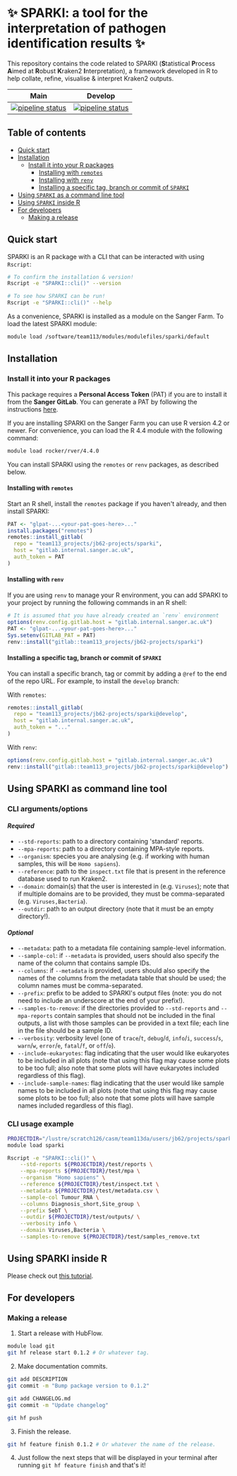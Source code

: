 # ✨ SPARKI: a tool for the interpretation of pathogen identification results ✨

This repository contains the code related to SPARKI (**S**tatistical **P**rocess **A**imed at **R**obust **K**raken2 **I**nterpretation), a framework developed in R to help collate, refine, visualise & interpret Kraken2 outputs.

|                         Main                         |                         Develop                          |
| :----------------------------------------------------: | :------------------------------------------------------: |
| [![pipeline status][main-pipe-badge]][main-branch] | [![pipeline status][develop-pipe-badge]][develop-branch] |

[main-pipe-badge]: https://gitlab.internal.sanger.ac.uk/team113_projects/jb62-projects/sparki/badges/main/pipeline.svg
[main-branch]: https://gitlab.internal.sanger.ac.uk/team113_projects/jb62-projects/sparki/-/commits/main
[develop-pipe-badge]: https://gitlab.internal.sanger.ac.uk/team113_projects/jb62-projects/sparki/badges/develop/pipeline.svg
[develop-branch]: https://gitlab.internal.sanger.ac.uk/team113_projects/jb62-projects/sparki/-/commits/develop

## Table of contents
- [Quick start](#quick-start)
- [Installation](#installation)
  - [Install it into your R packages](#install-it-into-your-r-packages)
    - [Installing with `remotes`](#installing-with-remotes)
    - [Installing with `renv`](#installing-with-renv)
    - [Installing a specific tag, branch or commit of `SPARKI`](#installing-a-specific-tag-branch-or-commit-of-sparki)
- [Using `SPARKI` as a command line tool](#using-sparki-as-a-command-line-tool)
- [Using `SPARKI` inside R](#using-sparki-inside-r)
- [For developers](#for-developers)
  - [Making a release](#making-a-release)

## Quick start

SPARKI is an R package with a CLI that can be interacted with using `Rscript`:

```bash
# To confirm the installation & version!
Rscript -e "SPARKI::cli()" --version

# To see how SPARKI can be run!
Rscript -e "SPARKI::cli()" --help
```

As a convenience, SPARKI is installed as a module on the Sanger Farm. To load the latest SPARKI module:

```bash
module load /software/team113/modules/modulefiles/sparki/default
```

## Installation

### Install it into your R packages

This package requires a **Personal Access Token** (PAT) if you are to install it from the **Sanger GitLab**. You can generate a PAT by following the instructions [here](https://gitlab.internal.sanger.ac.uk/-/user_settings/personal_access_tokens).

If you are installing SPARKI on the Sanger Farm you can use R version 4.2 or newer. For convenience, you can load the R 4.4 module with the following command:

```bash
module load rocker/rver/4.4.0
```

You can install SPARKI using the `remotes` or `renv` packages, as described below.

#### Installing with `remotes`

Start an R shell, install the `remotes` package if you haven't already, and then
install SPARKI:

```R
PAT <- "glpat-...<your-pat-goes-here>..."
install.packages("remotes")
remotes::install_gitlab(
  repo = "team113_projects/jb62-projects/sparki",
  host = "gitlab.internal.sanger.ac.uk",
  auth_token = PAT
)
```

#### Installing with `renv`

If you are using `renv` to manage your R environment, you can add SPARKI to your
project by running the following commands in an R shell:

```R
# It is assumed that you have already created an `renv` environment
options(renv.config.gitlab.host = "gitlab.internal.sanger.ac.uk")
PAT <- "glpat-...<your-pat-goes-here>..."
Sys.setenv(GITLAB_PAT = PAT)
renv::install("gitlab::team113_projects/jb62-projects/sparki")
```

#### Installing a specific tag, branch or commit of `SPARKI`

You can install a specific branch, tag or commit by adding a `@ref` to the end of the repo URL. For example, to install the `develop` branch:

With `remotes`:
```R
remotes::install_gitlab(
  repo = "team113_projects/jb62-projects/sparki@develop",
  host = "gitlab.internal.sanger.ac.uk",
  auth_token = "..."
)
```

With `renv`:
```R
options(renv.config.gitlab.host = "gitlab.internal.sanger.ac.uk")
renv::install("gitlab::team113_projects/jb62-projects/sparki@develop")
```

## Using SPARKI as command line tool

### CLI arguments/options

#### *Required*
- `--std-reports`: path to a directory containing 'standard' reports.
- `--mpa-reports`: path to a directory containing MPA-style reports.
- `--organism`: species you are analysing (e.g. if working with human samples, this will be `Homo sapiens`).
- `--reference`: path to the `inspect.txt` file that is present in the reference database used to run Kraken2.
- `--domain`: domain(s) that the user is interested in (e.g. `Viruses`); note that if multiple domains are to be provided, they must be comma-separated (e.g. `Viruses,Bacteria`).
- `--outdir`: path to an output directory (note that it must be an empty directory!).

#### *Optional*
- `--metadata`: path to a metadata file containing sample-level information.
- `--sample-col`: if `--metadata` is provided, users should also specify the name of the column that contains sample IDs.
- `--columns`: if `--metadata` is provided, users should also specify the names of the columns from the metadata table that should be used; the column names must be comma-separated.
- `--prefix`: prefix to be added to SPARKI's output files (note: you do not need to include an underscore at the end of your prefix!).
- `--samples-to-remove`: if the directories provided to `--std-reports` and `--mpa-reports` contain samples that should not be included in the final outputs, a list with those samples can be provided in a text file; each line in the file should be a sample ID.
- `--verbosity`: verbosity level (one of `trace`/`t`, `debug`/`d`, `info`/`i`, `success`/`s`, `warn`/`w`, `error`/`e`, `fatal`/`f`, or `off`/`o`).
- `--include-eukaryotes`: flag indicating that the user would like eukaryotes to be included in all plots (note that using this flag may cause some plots to be too full; also note that some plots will have eukaryotes included regardless of this flag).
- `--include-sample-names`: flag indicating that the user would like sample names to be included in all plots (note that using this flag may cause some plots to be too full; also note that some plots will have sample names included regardless of this flag).

### CLI usage example

```bash
PROJECTDIR="/lustre/scratch126/casm/team113da/users/jb62/projects/sparki"
module load sparki

Rscript -e "SPARKI::cli()" \
    --std-reports ${PROJECTDIR}/test/reports \
    --mpa-reports ${PROJECTDIR}/test/mpa \
    --organism "Homo sapiens" \
    --reference ${PROJECTDIR}/test/inspect.txt \
    --metadata ${PROJECTDIR}/test/metadata.csv \
    --sample-col Tumour_RNA \
    --columns Diagnosis_short,Site_group \
    --prefix SebT \
    --outdir ${PROJECTDIR}/test/outputs/ \
    --verbosity info \
    --domain Viruses,Bacteria \
    --samples-to-remove ${PROJECTDIR}/test/samples_remove.txt
```


## Using SPARKI inside R

Please check out [this tutorial](https://gitlab.internal.sanger.ac.uk/team113_projects/jb62-projects/sparki/-/blob/develop/tutorials/SPARKI_basic_usage.pdf?ref_type=heads).

## For developers

### Making a release
1. Start a release with HubFlow.
```bash
module load git
git hf release start 0.1.2 # Or whatever tag.
```

2. Make documentation commits.
```bash
git add DESCRIPTION
git commit -m "Bump package version to 0.1.2"
```
```bash
git add CHANGELOG.md
git commit -m "Update changelog"
```
```bash
git hf push
```

3. Finish the release.
```bash
git hf feature finish 0.1.2 # Or whatever the name of the release.
```

4. Just follow the next steps that will be displayed in your terminal after running `git hf feature finish` and that's it!
